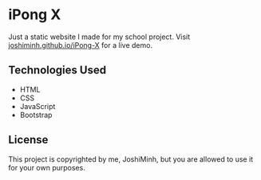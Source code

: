 # iPong X
Just a static website I made for my school project. Visit [joshiminh.github.io/iPong-X](https://joshiminh.github.io/iPong-X/) for a live demo.

## Technologies Used

- HTML
- CSS
- JavaScript
- Bootstrap

## License

This project is copyrighted by me, JoshiMinh, but you are allowed to use it for your own purposes.